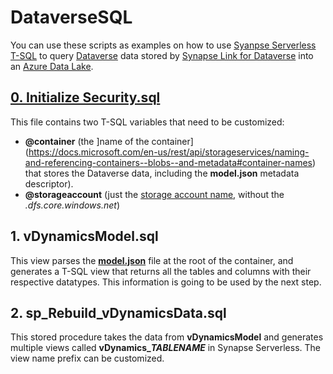 # DataverseSQL

You can use these scripts as examples on how to use [Syanpse Serverless](https://docs.microsoft.com/en-us/azure/synapse-analytics/sql/on-demand-workspace-overview) [T-SQL](https://docs.microsoft.com/en-us/azure/synapse-analytics/sql/overview-features) to query [Dataverse](https://docs.microsoft.com/en-us/power-apps/maker/data-platform/data-platform-intro) data stored by [Synapse Link for Dataverse](https://docs.microsoft.com/en-us/power-apps/maker/data-platform/export-to-data-lake) into an [Azure Data Lake](https://docs.microsoft.com/en-us/azure/storage/blobs/data-lake-storage-introduction).

## [0. Initialize Security.sql]()
This file contains two T-SQL variables that need to be customized:
- **@container** (the ]name of the container](https://docs.microsoft.com/en-us/rest/api/storageservices/naming-and-referencing-containers--blobs--and-metadata#container-names) that stores the Dataverse data, including the **model.json** metadata descriptor).
- **@storageaccount** (just the [storage account name](https://docs.microsoft.com/en-us/azure/storage/common/storage-account-overview#storage-account-name), without the *.dfs.core.windows.net*)

## 1. vDynamicsModel.sql
This view parses the **[model.json](https://docs.microsoft.com/en-us/power-apps/maker/data-platform/azure-synapse-link-data-lake#view-your-data-in-azure-data-lake-storage-gen2)** file at the root of the container, and generates a T-SQL view that returns all the tables and columns with their respective datatypes. This information is going to be used by the next step.

## 2. sp_Rebuild_vDynamicsData.sql
This stored procedure takes the data from **vDynamicsModel** and generates multiple views called **vDynamics_*TABLENAME*** in Synapse Serverless. The view name prefix can be customized.
